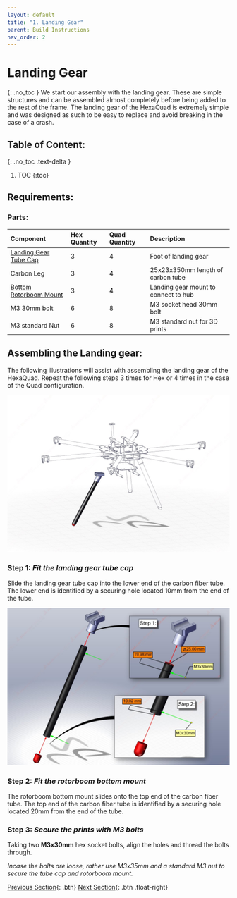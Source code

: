 ```yaml
---
layout: default
title: "1. Landing Gear"
parent: Build Instructions
nav_order: 2
---
```


# Landing Gear
{: .no_toc }
We start our assembly with the landing gear. These are simple structures and can be assembled almost completely before being added to the rest of the frame. The landing gear of the HexaQuad is extremely simple and was designed as such to be easy to replace and avoid breaking in the case of a crash.

## Table of Content:
{: .no_toc .text-delta }

1. TOC
{:toc}

## Requirements: 

### Parts:

| Component              | Hex Quantity | Quad Quantity | Description                          |
|:------------------------|:--------------|:---------------|:--------------------------------------|
| [Landing Gear Tube Cap](https://github.com/landrs-toolkit/LANDRs-Science-Drone/tree/main/Design/MechanicalDesign/LandingGear)               | 3            | 4             | Foot of landing gear                 |
| Carbon Leg             | 3            | 4             | 25x23x350mm length of carbon tube    |
| [Bottom Rotorboom Mount](https://github.com/landrs-toolkit/LANDRs-Science-Drone/tree/main/Design/MechanicalDesign/RotorBoomMounts/NutInsert) | 3            | 4             | Landing gear mount to connect to hub |
| M3 30mm bolt           | 6            | 8             | M3 socket head 30mm bolt             |
| M3 standard Nut        | 6            | 8             | M3 standard nut for 3D prints        |


## Assembling the Landing gear:

The following illustrations will assist with assembling the landing gear of the HexaQuad. Repeat the following steps 3 times for Hex or 4 times in the case of the Quad configuration.

<img alt="CFTube" src="../../Images/BuildInstructions/LandingGear/View2TechDrawing.jpg" width=700>

### Step 1: *Fit the landing gear tube cap*

Slide the landing gear tube cap into the lower end of the carbon fiber tube. The lower end is identified by a securing hole located 10mm from the end of the tube.

<img alt="CFTube" src="../../Images/BuildInstructions/LandingGear/DetailedExploded.jpg" width=700>


### Step 2: *Fit the rotorboom bottom mount*

The rotorboom bottom mount slides onto the top end of the carbon fiber tube. The top end of the carbon fiber tube is identified by a securing hole located 20mm from the end of the tube.

### Step 3: *Secure the prints with M3 bolts*

Taking two **M3x30mm** hex socket bolts, align the holes and thread the bolts through. 

*Incase the bolts are loose, rather use M3x35mm and a standard M3 nut to secure the tube cap and rotorboom mount.*

[Previous Section](../../GettingStarted/BuildInstructions/PrepWork.md){: .btn} [Next Section](../../GettingStarted/BuildInstructions/Rotorbooms.md){: .btn .float-right}
